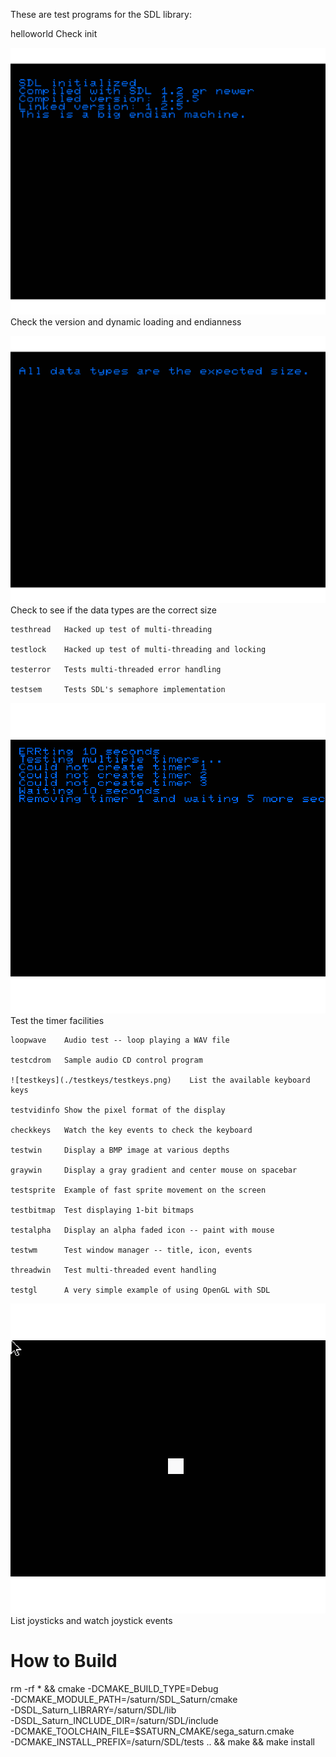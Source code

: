 
These are test programs for the SDL library:

  helloworld  Check init

![testver](./testver/testver.png) Check the version and dynamic loading and endianness

![testtypes](./testtypes/testtypes.png)	Check to see if the data types are the correct size

	testhread	Hacked up test of multi-threading

	testlock	Hacked up test of multi-threading and locking

	testerror	Tests multi-threaded error handling

	testsem		Tests SDL's semaphore implementation

![testtimer](./testtimer/testtimer.png)	Test the timer facilities

	loopwave	Audio test -- loop playing a WAV file

	testcdrom	Sample audio CD control program

	![testkeys](./testkeys/testkeys.png)	List the available keyboard keys

	testvidinfo	Show the pixel format of the display

	checkkeys	Watch the key events to check the keyboard

	testwin		Display a BMP image at various depths

	graywin		Display a gray gradient and center mouse on spacebar

	testsprite	Example of fast sprite movement on the screen

	testbitmap	Test displaying 1-bit bitmaps

	testalpha	Display an alpha faded icon -- paint with mouse

	testwm		Test window manager -- title, icon, events

	threadwin	Test multi-threaded event handling

	testgl		A very simple example of using OpenGL with SDL

![testjoystick](./testjoystick/testjoystick.png)	List joysticks and watch joystick events

# How to Build

  rm -rf * && cmake -DCMAKE_BUILD_TYPE=Debug \
        -DCMAKE_MODULE_PATH=/saturn/SDL_Saturn/cmake \
        -DSDL_Saturn_LIBRARY=/saturn/SDL/lib \
        -DSDL_Saturn_INCLUDE_DIR=/saturn/SDL/include \
        -DCMAKE_TOOLCHAIN_FILE=$SATURN_CMAKE/sega_saturn.cmake \
        -DCMAKE_INSTALL_PREFIX=/saturn/SDL/tests .. && make && make install
